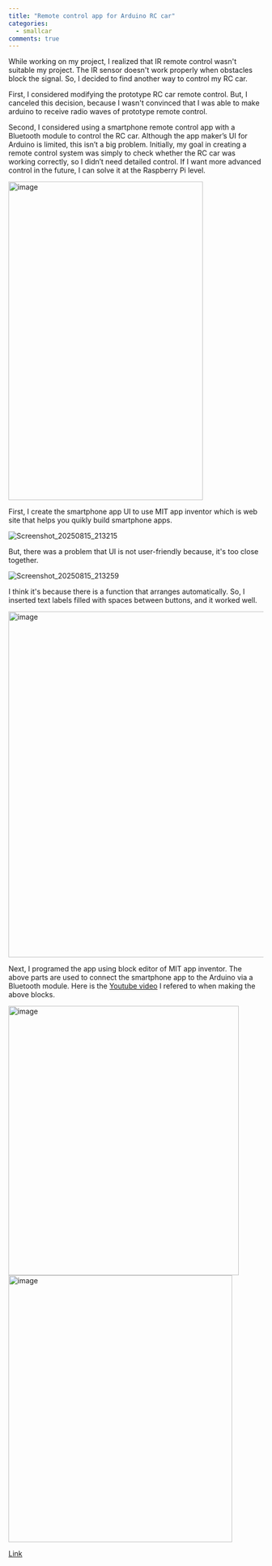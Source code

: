 ```yaml
---
title: "Remote control app for Arduino RC car"
categories:
  - smallcar
comments: true
---
```


While working on my project, I realized that IR remote control wasn't suitable my project. The IR sensor doesn't work properly when obstacles block the signal. So, I decided to find another way to control my RC car.

First, I considered modifying the prototype RC car remote control. But, I canceled this decision, because I wasn't convinced that I was able to make arduino to receive radio waves of prototype remote control. 

Second, I considered using a smartphone remote control app with a Bluetooth module to control the RC car. Although the app maker’s UI for Arduino is limited, this isn’t a big problem. Initially, my goal in creating a remote control system was simply to check whether the RC car was working correctly, so I didn’t need detailed control. If I want more advanced control in the future, I can solve it at the Raspberry Pi level.

<img width="384" height="629" alt="image" src="https://github.com/user-attachments/assets/14d0e229-30c2-4883-babd-6e7872e46f1a" />

First, I create the smartphone app UI to use MIT app inventor which is web site that helps you quikly build smartphone apps.

![Screenshot_20250815_213215](https://github.com/user-attachments/assets/a39fa935-1650-445a-9d3c-2acbeab0afa0)

But, there was a problem that UI is not user-friendly because, it's too close together.

![Screenshot_20250815_213259](https://github.com/user-attachments/assets/f1646dca-83fa-407d-afa2-dd2056af3af9)

I think it's because there is a function that arranges automatically. So, I inserted text labels filled with spaces between buttons, and it worked well.

<img width="789" height="683" alt="image" src="https://github.com/user-attachments/assets/1ea112cb-42da-4197-a360-01c480a42b76" />

Next, I programed the app using block editor of MIT app inventor. The above parts are used to connect the smartphone app to the Arduino via a Bluetooth module. Here is the [Youtube video](https://community.appinventor.mit.edu/t/app-inventor-arduino/18357) I refered to when making the above blocks. 

<img width="455" height="532" alt="image" src="https://github.com/user-attachments/assets/cf6c4896-afab-4964-8892-edeb2976f2ca" />

<img width="442" height="527" alt="image" src="https://github.com/user-attachments/assets/4b4f3156-44b3-4c18-afb6-72eef3e3e0e5" />

[Link](https://www.youtube.com/watch?v=xfmdanZ_Fgc&t=907s)
